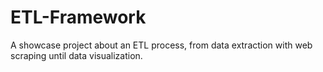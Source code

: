 # ETL-Framework
A showcase project about an ETL process, from data extraction with web scraping until data visualization.  
